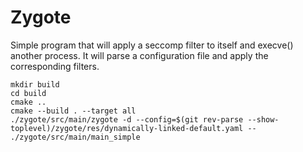 # Zygote

Simple program that will apply a seccomp filter to itself and execve() another process.
It will parse a configuration file and apply the corresponding filters.
```shell
mkdir build
cd build
cmake ..
cmake --build . --target all
./zygote/src/main/zygote -d --config=$(git rev-parse --show-toplevel)/zygote/res/dynamically-linked-default.yaml -- ./zygote/src/main/main_simple
```
